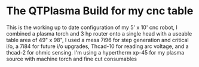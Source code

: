 # The QTPlasma Build for my cnc table 

This is the working up to date configuration of my 5' x 10' cnc robot, I combined a plasma torch and 3 hp router onto a single head with a useable table area of 49" x 98", I used a mesa 7i96 for step generation and critical i/o,  a 7i84 for future i/o upgrades,  Thcad-10 for reading arc voltage, and a thcad-2 for ohmic sensing. I'm using a hypertherm xp-45 for my plasma source with machine torch and fine cut consumables 
